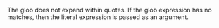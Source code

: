 The glob does not expand within quotes.
If the glob expression has no matches,
then the literal expression is passed as an argument.

